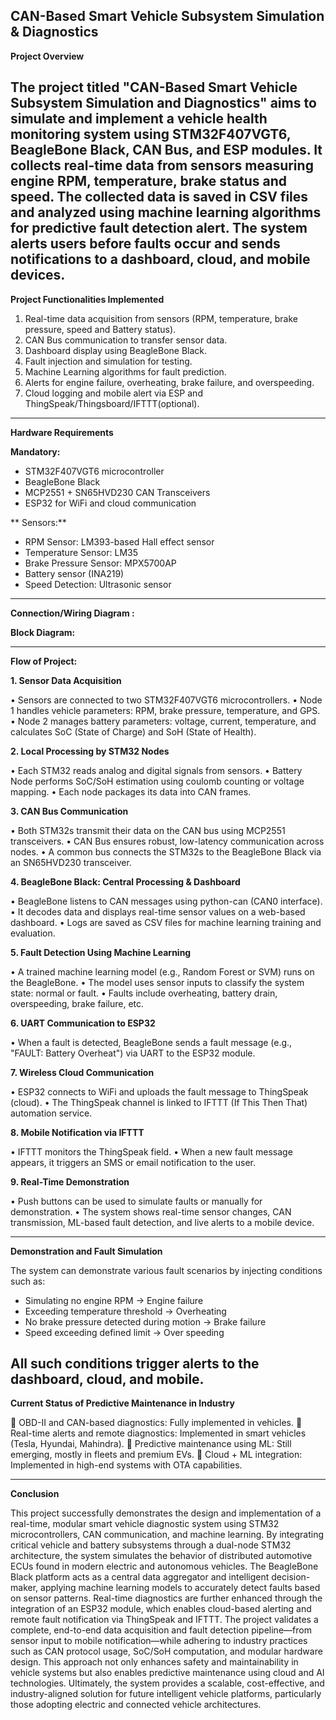 **CAN-Based Smart Vehicle Subsystem Simulation & Diagnostics**
-----------------------------------------------------------------------------------------------------------------------------------------------
**Project Overview**

The project titled "CAN-Based Smart Vehicle Subsystem Simulation and Diagnostics" aims to simulate and implement a vehicle health monitoring system using STM32F407VGT6, BeagleBone Black, CAN Bus, and ESP modules. It collects real-time data from sensors measuring engine RPM, temperature, brake status and speed. The collected data is saved in CSV files and analyzed using machine learning algorithms for predictive fault detection alert. The system alerts users before faults occur and sends notifications to a dashboard, cloud, and mobile devices.
 ---------------------------------------------------------------------------------------------------------------------------------------       
**Project Functionalities Implemented**

1. Real-time data acquisition from sensors (RPM, temperature, brake pressure, speed and Battery status).
2. CAN Bus communication to transfer sensor data.
3. Dashboard display using BeagleBone Black.
4. Fault injection and simulation for testing.
5. Machine Learning algorithms for fault prediction.
6. Alerts for engine failure, overheating, brake failure, and overspeeding.
7. Cloud logging and mobile alert via ESP and ThingSpeak/Thingsboard/IFTTT(optional).
---------------------------------------------------------------------------------------------------------------------------------------
**Hardware Requirements**

**Mandatory:**
- STM32F407VGT6 microcontroller
- BeagleBone Black
- MCP2551 + SN65HVD230 CAN Transceivers
- ESP32 for WiFi and cloud communication

** Sensors:**
- RPM Sensor: LM393-based Hall effect sensor
- Temperature Sensor: LM35
- Brake Pressure Sensor: MPX5700AP
- Battery sensor (INA219)
- Speed Detection: Ultrasonic sensor

---------------------------------------------------------------------------------------------------------------------------------------
**Connection/Wiring Diagram :**




**Block Diagram:**
 


---------------------------------------------------------------------------------------------------------------------------------------
**Flow of Project:**

**1.	Sensor Data Acquisition**

•	Sensors are connected to two STM32F407VGT6 microcontrollers.
•	Node 1 handles vehicle parameters: RPM, brake pressure, temperature, and GPS.
•	Node 2 manages battery parameters: voltage, current, temperature, and calculates SoC (State of Charge) and SoH (State of Health).

**2.	Local Processing by STM32 Nodes**

•	Each STM32 reads analog and digital signals from sensors.
•	Battery Node performs SoC/SoH estimation using coulomb counting or voltage mapping.
•	Each node packages its data into CAN frames.

**3.	CAN Bus Communication**

•	Both STM32s transmit their data on the CAN bus using MCP2551 transceivers.
•	CAN Bus ensures robust, low-latency communication across nodes.
•	A common bus connects the STM32s to the BeagleBone Black via an SN65HVD230 transceiver.

**4.	BeagleBone Black: Central Processing & Dashboard**

•	BeagleBone listens to CAN messages using python-can (CAN0 interface).
•	It decodes data and displays real-time sensor values on a web-based dashboard.
•	Logs are saved as CSV files for machine learning training and evaluation.

**5.	Fault Detection Using Machine Learning**

•	A trained machine learning model (e.g., Random Forest or SVM) runs on the BeagleBone.
•	The model uses sensor inputs to classify the system state: normal or fault.
•	Faults include overheating, battery drain, overspeeding, brake failure, etc.

**6.	UART Communication to ESP32**

•	When a fault is detected, BeagleBone sends a fault message (e.g., "FAULT: Battery Overheat") via UART to the ESP32 module.

**7.	Wireless Cloud Communication**

•	ESP32 connects to WiFi and uploads the fault message to ThingSpeak (cloud).
•	The ThingSpeak channel is linked to IFTTT (If This Then That) automation service.

**8.	Mobile Notification via IFTTT**

•	IFTTT monitors the ThingSpeak field.
•	When a new fault message appears, it triggers an SMS or email notification to the user.

**9.	Real-Time Demonstration**

•	Push buttons can be used to simulate faults or manually for demonstration.
•	The system shows real-time sensor changes, CAN transmission, ML-based fault detection, and live alerts to a mobile device.

---------------------------------------------------------------------------------------------------------------------------------------
******Demonstration and Fault Simulation******

The system can demonstrate various fault scenarios by injecting conditions such as:
- Simulating no engine RPM → Engine failure
- Exceeding temperature threshold → Overheating
- No brake pressure detected during motion → Brake failure
- Speed exceeding defined limit → Over speeding

All such conditions trigger alerts to the dashboard, cloud, and mobile.
---------------------------------------------------------------------------------------------------------------------------------------
**Current Status of Predictive Maintenance in Industry**

	OBD-II and CAN-based diagnostics: Fully implemented in vehicles.
	Real-time alerts and remote diagnostics: Implemented in smart vehicles (Tesla, Hyundai, Mahindra).
	Predictive maintenance using ML: Still emerging, mostly in fleets and premium EVs.
	Cloud + ML integration: Implemented in high-end systems with OTA capabilities.
        
---------------------------------------------------------------------------------------------------------------------------------------   
**Conclusion**

This project successfully demonstrates the design and implementation of a real-time, modular smart vehicle diagnostic system using STM32 microcontrollers, CAN communication, and machine learning. By integrating critical vehicle and battery subsystems through a dual-node STM32 architecture, the system simulates the behavior of distributed automotive ECUs found in modern electric and autonomous vehicles.
The BeagleBone Black platform acts as a central data aggregator and intelligent decision-maker, applying machine learning models to accurately detect faults based on sensor patterns. Real-time diagnostics are further enhanced through the integration of an ESP32 module, which enables cloud-based alerting and remote fault notification via ThingSpeak and IFTTT.
The project validates a complete, end-to-end data acquisition and fault detection pipeline—from sensor input to mobile notification—while adhering to industry practices such as CAN protocol usage, SoC/SoH computation, and modular hardware design. This approach not only enhances safety and maintainability in vehicle systems but also enables predictive maintenance using cloud and AI technologies.
Ultimately, the system provides a scalable, cost-effective, and industry-aligned solution for future intelligent vehicle platforms, particularly those adopting electric and connected vehicle architectures.

        

